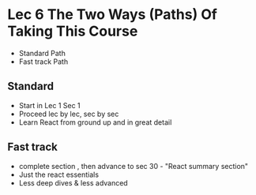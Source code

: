 # Lec 6 The Two Ways (Paths) Of Taking This Course

* Standard Path
* Fast track Path

## Standard
* Start in Lec 1 Sec 1
* Proceed lec by lec, sec by sec
* Learn React from ground up and in great detail

## Fast track
* complete section , then advance to sec 30 - "React summary section"
* Just the react essentials
* Less deep dives & less advanced
